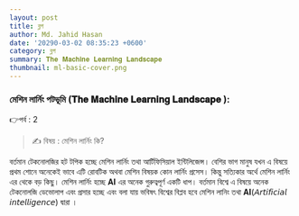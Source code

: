 ```yaml
---
layout: post
title: ব্লগ  
author: Md. Jahid Hasan
date: '20290-03-02 08:35:23 +0600'
category: ব্লগ  
summary: 𝐓𝐡𝐞 𝐌𝐚𝐜𝐡𝐢𝐧𝐞 𝐋𝐞𝐚𝐫𝐧𝐢𝐧𝐠 𝐋𝐚𝐧𝐝𝐬𝐜𝐚𝐩𝐞
thumbnail: ml-basic-cover.png
---
```


### মেশিন লার্নিং পটভূমি (𝐓𝐡𝐞 𝐌𝐚𝐜𝐡𝐢𝐧𝐞 𝐋𝐞𝐚𝐫𝐧𝐢𝐧𝐠 𝐋𝐚𝐧𝐝𝐬𝐜𝐚𝐩𝐞 ):
👉পর্ব : 2
> ✍ বিষয় :  মেশিন লার্নিং কি?

বর্তমান টেকনোলজির হট টপিক হচ্ছে মেশিন লার্নিং তথা আর্টিফিসিয়াল ইন্টিলিজেন্স। বেশির ভাগ মানুষ যখন এ বিষয়ে প্রথম শোনে অনেকেই ভাবে এটি রোবটিক অথবা মেশিন বিষয়ক কোন লার্নিং প্রসেস। কিন্তু সত্যিকার অর্থে মেশিন লার্নিং এর থেকে বড় কিছু। মেশিন লার্নিং হচ্ছে 𝐀𝐈 এর অনেক গুরুত্বপূর্ণ একটি ধাপ। বর্তমান বিশ্বে এ বিষয়ে অনেক টেকনোলজি ডেভোলাপ এবং প্রসার হচ্ছে এবং বলা যায় ভবিষৎ বিশ্বের বিপ্লব হবে মেশিন লানিং তথা 𝐀𝐈(𝘈𝘳𝘵𝘪𝘧𝘪𝘤𝘪𝘢𝘭 𝘪𝘯𝘵𝘦𝘭𝘭𝘪𝘨𝘦𝘯𝘤𝘦) দ্বারা ।
